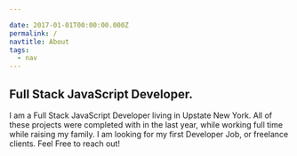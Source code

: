 ```yaml
---

date: 2017-01-01T00:00:00.000Z
permalink: /
navtitle: About
tags:
  - nav
---
```



## Full Stack JavaScript Developer.

I am a Full Stack JavaScript Developer living in Upstate New York. All of these projects were completed with in the last year, while working full time while raising my family. I am looking for my first Developer Job, or freelance clients. Feel Free to reach out!

